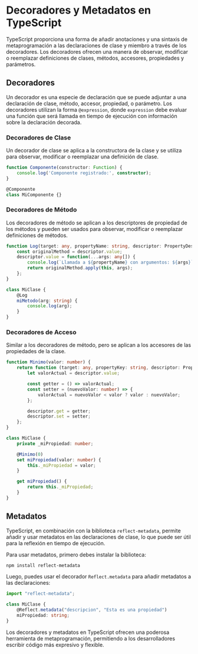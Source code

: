 # Decoradores y Metadatos en TypeScript

TypeScript proporciona una forma de añadir anotaciones y una sintaxis de metaprogramación a las declaraciones de clase y miembro a través de los decoradores. Los decoradores ofrecen una manera de observar, modificar o reemplazar definiciones de clases, métodos, accesores, propiedades y parámetros.

## Decoradores

Un decorador es una especie de declaración que se puede adjuntar a una declaración de clase, método, accesor, propiedad, o parámetro. Los decoradores utilizan la forma `@expression`, donde `expression` debe evaluar una función que será llamada en tiempo de ejecución con información sobre la declaración decorada.

### Decoradores de Clase

Un decorador de clase se aplica a la constructora de la clase y se utiliza para observar, modificar o reemplazar una definición de clase.

```typescript
function Componente(constructor: Function) {
    console.log('Componente registrado:', constructor);
}

@Componente
class MiComponente {}
```

### Decoradores de Método

Los decoradores de método se aplican a los descriptores de propiedad de los métodos y pueden ser usados para observar, modificar o reemplazar definiciones de métodos.

```typescript
function Log(target: any, propertyName: string, descriptor: PropertyDescriptor) {
    const originalMethod = descriptor.value;
    descriptor.value = function(...args: any[]) {
        console.log(`Llamada a ${propertyName} con argumentos: ${args}`);
        return originalMethod.apply(this, args);
    };
}

class MiClase {
    @Log
    miMetodo(arg: string) {
        console.log(arg);
    }
}
```

### Decoradores de Acceso

Similar a los decoradores de método, pero se aplican a los accesores de las propiedades de la clase.

```typescript
function Minimo(valor: number) {
    return function (target: any, propertyKey: string, descriptor: PropertyDescriptor) {
        let valorActual = descriptor.value;

        const getter = () => valorActual;
        const setter = (nuevoValor: number) => {
            valorActual = nuevoValor < valor ? valor : nuevoValor;
        };

        descriptor.get = getter;
        descriptor.set = setter;
    };
}

class MiClase {
    private _miPropiedad: number;

    @Minimo(0)
    set miPropiedad(valor: number) {
        this._miPropiedad = valor;
    }

    get miPropiedad() {
        return this._miPropiedad;
    }
}
```

## Metadatos

TypeScript, en combinación con la biblioteca `reflect-metadata`, permite añadir y usar metadatos en las declaraciones de clase, lo que puede ser útil para la reflexión en tiempo de ejecución.

Para usar metadatos, primero debes instalar la biblioteca:

```bash
npm install reflect-metadata
```

Luego, puedes usar el decorador `Reflect.metadata` para añadir metadatos a las declaraciones:

```typescript
import "reflect-metadata";

class MiClase {
    @Reflect.metadata("descripcion", "Esta es una propiedad")
    miPropiedad: string;
}
```

Los decoradores y metadatos en TypeScript ofrecen una poderosa herramienta de metaprogramación, permitiendo a los desarrolladores escribir código más expresivo y flexible.